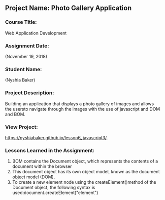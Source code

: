 ## Project Name:  Photo Gallery Application

### Course Title:
Web Application Development

### Assignment Date:  
(November 19, 2018)

### Student Name:  
(Nyshia Baker)

### Project Description:
Building an application that displays a photo gallery of images and allows the usersto navigate through the images with the use of javascript and DOM and BOM.  

### View Project:
https://nyshiabaker.github.io/lesson6_javascript3/.

### Lessons Learned in the Assignment:
1. BOM contains the Document object, which represents the contents of a document within the browser
2. This document object has its own object model, known as the document object model (DOM).
3. To create a new element node using the createElement()method of the Document object, the following syntax is used:document.createElement("element")

